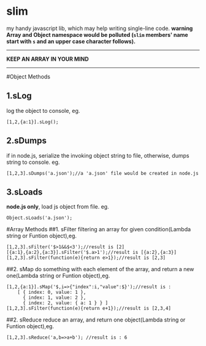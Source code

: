 slim
====

my handy javascript lib, which may help writing single-line code.  **warning Array and Object namespace would be polluted (`slim` members' name start with `s` and an upper case character follows).**
*****************************
**KEEP AN ARRAY IN YOUR MIND**
*****************************

#Object Methods
## 1.sLog
log the object to console, eg.

```
[1,2,{a:1}].sLog();
```
## 2.sDumps
if in node.js, serialize the invoking object string to file, 
otherwise, dumps string to console.
eg.

```
[1,2,3].sDumps('a.json');//a 'a.json' file would be created in node.js
```
## 3.sLoads
**node.js only**, load js object from file.
eg.

```
Object.sLoads('a.json');
```

#Array Methods
##1. sFilter
filtering an array for given condition(Lambda string or Funtion object),eg.

```
[1,2,3].sFilter('$>1&&$<3');//result is [2]
[{a:1},{a:2},{a:3}].sFilter('$.a>1');//result is [{a:2},{a:3}]
[1,2,3].sFilter(function(e){return e>1});//result is [2,3]
```
##2. sMap
do something with each element of the array, and return a new one(Lambda string or Funtion object),eg.

```
[1,2,{a:1}].sMap('$,i=>{"index":i,"value":$}');//result is :
	[ { index: 0, value: 1 },
	  { index: 1, value: 2 },
	  { index: 2, value: { a: 1 } } ]
[1,2,3].sFilter(function(e){return e+1});//result is [2,3,4]
```
##2. sReduce
reduce an array, and return one object(Lambda string or Funtion object),eg.

```
[1,2,3].sReduce('a,b=>a+b'); //result is : 6
```